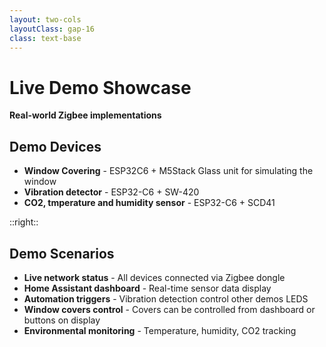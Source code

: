 ```yaml
---
layout: two-cols
layoutClass: gap-16
class: text-base
---
```


# Live Demo Showcase

**Real-world Zigbee implementations**

<div class="mt-4"></div>

## Demo Devices
- **Window Covering** - ESP32C6 + M5Stack Glass unit for simulating the window
- **Vibration detector** - ESP32-C6 + SW-420
- **CO2, tmperature and humidity sensor** - ESP32-C6 + SCD41

::right::

<div class="mt-10"></div>

## Demo Scenarios
- **Live network status** - All devices connected via Zigbee dongle
- **Home Assistant dashboard** - Real-time sensor data display
- **Automation triggers** - Vibration detection control other demos LEDS
- **Window covers control** - Covers can be controlled from dashboard or buttons on display
- **Environmental monitoring** - Temperature, humidity, CO2 tracking
